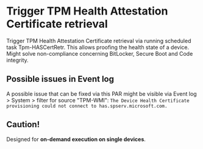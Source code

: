 # Trigger TPM Health Attestation Certificate retrieval
Trigger TPM Health Attestation Certificate retrieval via running scheduled task Tpm-HASCertRetr.
This allows proofing the health state of a device. Might solve non-compliance concerning BitLocker, Secure Boot and Code integrity.

## Possible issues in Event log
A possible issue that can be fixed via this PAR might be visible via Event log > System > filter for source "TPM-WMI": `The Device Health Certificate provisioning could not connect to has.spserv.microsoft.com.`

## Caution!
Designed for **on-demand execution on single devices**.